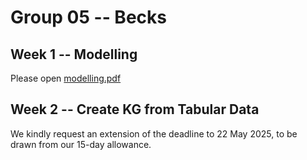 # Group 05 -- Becks

## Week 1 -- Modelling
Please open [modelling.pdf](https://git.uni-jena.de/fusion/teaching/project/2025sose/KnowledgeGraphs/group-05/-/blob/main/modelling.pdf)

## Week 2 -- Create KG from Tabular Data
We kindly request an extension of the deadline to 22 May 2025, 
to be drawn from our 15-day allowance.
